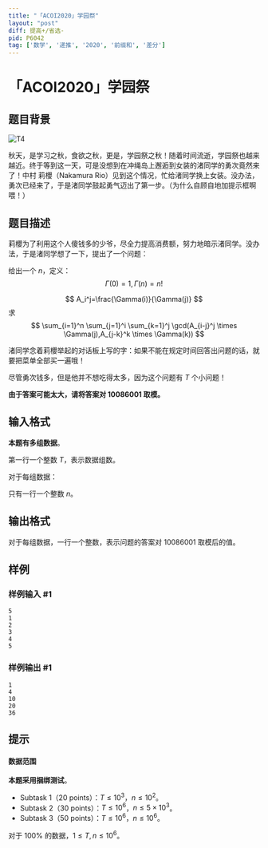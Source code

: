 ```yaml
---
title: "「ACOI2020」学园祭"
layout: "post"
diff: 提高+/省选-
pid: P6042
tag: ['数学', '递推', '2020', '前缀和', '差分']
---
```

# 「ACOI2020」学园祭
## 题目背景

![T4](https://s2.ax1x.com/2020/01/12/lopWDS.md.png)

秋天，是学习之秋，食欲之秋，更是，学园祭之秋！随着时间流逝，学园祭也越来越近。终于等到这一天，可是没想到在冲绳岛上邂逅到女装的渚同学的勇次竟然来了！中村 莉櫻（Nakamura Rio）见到这个情况，忙给渚同学换上女装。没办法，勇次已经来了，于是渚同学鼓起勇气迈出了第一步。（为什么自顾自地加提示框啊喂！）
## 题目描述

莉櫻为了利用这个人傻钱多的少爷，尽全力提高消费额，努力地暗示渚同学。没办法，于是渚同学想了一下，提出了一个问题：

给出一个 $n$，定义：
$$
\Gamma(0)=1,\Gamma(n)={n!}
$$

$$
A_i^j=\frac{\Gamma(i)}{\Gamma(j)}
$$
求
$$
\sum_{i=1}^n \sum_{j=1}^i \sum_{k=1}^j \gcd(A_{i-j}^j \times \Gamma(j),A_{j-k}^k \times \Gamma(k)) 
$$

渚同学念着莉櫻举起的对话板上写的字：如果不能在规定时间回答出问题的话，就要把菜单全部买一遍哦！

尽管勇次钱多，但是他并不想吃得太多，因为这个问题有 $T$ 个小问题！

**由于答案可能太大，请将答案对 $10086001$ 取模。**
## 输入格式

**本题有多组数据**。

第一行一个整数 $T$，表示数据组数。

对于每组数据：

只有一行一个整数 $n$。
## 输出格式

对于每组数据，一行一个整数，表示问题的答案对 $10086001$ 取模后的值。
## 样例

### 样例输入 #1
```
5
1
2
3
4
5

```
### 样例输出 #1
```
1
4
10
20
36

```
## 提示

#### 数据范围
**本题采用捆绑测试**。

- Subtask 1（20 points）：$T \leq 10^3$，$n \leq 10^2$。   
- Subtask 2（30 points）：$T \leq 10^6$，$n \leq 5 \times 10^3$。  
- Subtask 3（50 points）：$T \leq 10^6$，$n \leq 10^6$。   

对于 $100\%$ 的数据，$1 \leq T,n \leq 10^6$。
